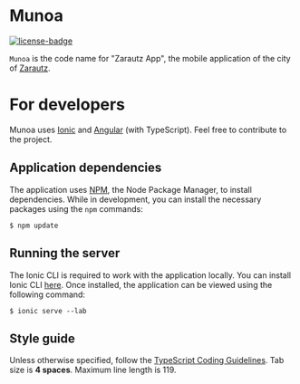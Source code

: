 Munoa
=====

[![license-badge]](LICENSE.md)

`Munoa` is the code name for "Zarautz App", the mobile application of the city of [Zarautz](http://www.zarautz.org/).

For developers
==============

Munoa uses [Ionic](http://ionicframework.com/) and [Angular](https://angular.io/) (with TypeScript).
Feel free to contribute to the project.

Application dependencies
------------------------
The application uses [NPM](https://www.npmjs.com/), the Node Package Manager, to install dependencies.
While in development, you can install the necessary packages using the `npm` commands:

    $ npm update

Running the server
------------------
The Ionic CLI is required to work with the application locally. You can install Ionic CLI
[here](http://ionicframework.com/docs/v2/cli/). Once installed, the application can be viewed using the
following command:

    $ ionic serve --lab

Style guide
-----------
Unless otherwise specified, follow the
[TypeScript Coding Guidelines](https://github.com/Microsoft/TypeScript/wiki/Coding-guidelines).
Tab size is **4 spaces**. Maximum line length is 119.


[license-badge]: https://img.shields.io/badge/license-MIT-blue.svg
